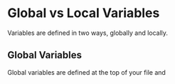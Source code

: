 # Global vs Local Variables

Variables are defined in two ways, globally and locally.

## Global Variables

Global variables are defined at the top of your file and 



